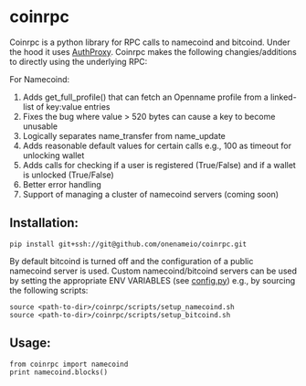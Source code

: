 coinrpc
=======

Coinrpc is a python library for RPC calls to namecoind and bitcoind. Under the hood it uses [AuthProxy](https://github.com/jgarzik/python-bitcoinrpc). Coinrpc makes the following changies/additions to directly using the underlying RPC: 

For Namecoind:

  1. Adds get_full_profile() that can fetch an Openname profile from a linked-list of key:value entries
  2. Fixes the bug where value > 520 bytes can cause a key to become unusable
  3. Logically separates name_transfer from name_update 
  4. Adds reasonable default values for certain calls e.g., 100 as timeout for unlocking wallet
  5. Adds calls for checking if a user is registered (True/False) and if a wallet is unlocked (True/False)
  6. Better error handling 
  7. Support of managing a cluster of namecoind servers (coming soon)

## Installation:

```
pip install git+ssh://git@github.com/onenameio/coinrpc.git
```

By default bitcoind is turned off and the configuration of a public namecoind server is used. Custom namecoind/bitcoind servers can be used by setting the appropriate ENV VARIABLES (see [config.py](coinrpc/config.py)) e.g., by sourcing the following scripts:

```
source <path-to-dir>/coinrpc/scripts/setup_namecoind.sh 
source <path-to-dir>/coinrpc/scripts/setup_bitcoind.sh
```

## Usage: 

```
from coinrpc import namecoind
print namecoind.blocks()
```
